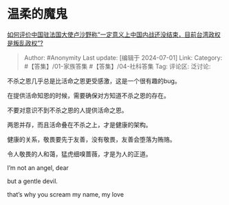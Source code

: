 # 温柔的魔鬼
[如何评价中国驻法国大使卢沙野称“一定意义上中国内战还没结束，目前台湾政权是叛乱政权”?](https://www.zhihu.com/question/660152690/answer/3547584046)

> Author: #Anonymity
> Last update: [编辑于 2024-07-01]
> Link:
> Category: #【答集】/01-家族答集 #【答集】/04-社科答集 
> Tag: 
> 评论区:
> 泛讨论:

不杀之恩几乎总是比活命之恩更受感激，这是一个很有趣的bug。

在提供活命知恩的时候，需要确保对方知道不杀之恩的存在。

不要对意识不到不杀之恩的人提供活命之恩。

两恩并存，而且活命叠在不杀之上，才是健康的架构。

健康的关系，敬畏要先于友善，没有敬畏，友善会堕落为贿赂。

令人敬畏的人和蔼，猛虎细嗅蔷薇，才是为人的正道。

I’m not an angel, dear

but a gentle devil.

that’s why you scream my name, my love
